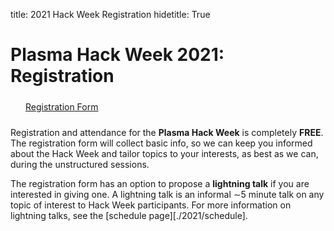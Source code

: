 title: 2021 Hack Week Registration
hidetitle: True

# Plasma Hack Week 2021: Registration

<div style="width: 100%; margin: 24px">
    <a href=https://docs.google.com/forms/d/e/1FAIpQLScdCs5PgchaE6c9VAEfbyFv9LhOTzM8jLi4v-kroJrTLSv63w/viewform?usp=sf_link
            class="feature-card feature-link btn-plasmapy-bluegreen" 
            style="width: 200px">
        <div>Registration Form</div>
    </a>
</div>

Registration and attendance for the **Plasma Hack Week** is completely **FREE**.
The registration form will collect basic info, so we can keep you informed about
the Hack Week and tailor topics to your interests, as best as we can, during the
unstructured sessions.

The registration form has an option to propose a **lightning talk** if you
are interested in giving one.  A lightning talk is an informal ∼5 minute
talk on any topic of interest to Hack Week participants.  For more 
information on lightning talks, see the [schedule page][./2021/schedule].
